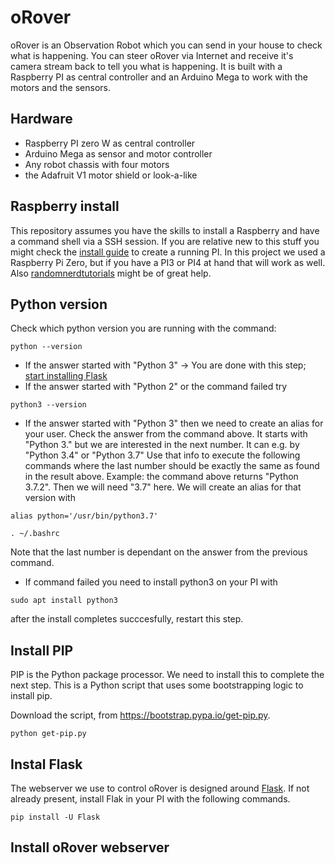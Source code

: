 # oRover
oRover is an Observation Robot which you can send in your house to check what is happening. You can steer oRover via Internet and receive it's camera stream back to tell you what is happening. It is built with a Raspberry PI as central controller and an Arduino Mega to work with the motors and the sensors.

## Hardware
  *  Raspberry PI zero W as central controller
  *  Arduino Mega as sensor and motor controller
  *  Any robot chassis with four motors
  *  the Adafruit V1 motor shield or look-a-like

## Raspberry install
This repository assumes you have the skills to install a Raspberry and have a command shell via a SSH session. If you are relative new to this stuff you might check the [install guide](https://www.raspberrypi.com/documentation/computers/getting-started.html) to create a running PI. In this project we used a Raspberry Pi Zero, but if you have a PI3 or PI4 at hand that will work as well. Also [randomnerdtutorials](https://randomnerdtutorials.com/installing-raspbian-lite-enabling-and-connecting-with-ssh/) might be of great help.

## Python version
Check which python version you are running with the command:

`python --version`

  * If the answer started with "Python 3" -> You are done with this step; [start installing Flask](https://github.com/idurz/oRover/blob/main/README.md#instal-flask)
  * If the answer started with "Python 2" or the command failed try 

`python3 --version`

  * If the answer started with "Python 3" then we need to create an alias for your user. Check the answer from the command above. It starts with "Python 3." but we are interested in the next number. It can e.g. by "Python 3.4"  or "Python 3.7" Use that info to execute the following commands where the last number should be exactly the same as found in the result above. Example: the command above returns "Python 3.7.2". Then we will need "3.7" here. We will create an alias for that version with 

`alias python='/usr/bin/python3.7'`

`. ~/.bashrc`

Note that the last number is dependant on the answer from the previous command.

  * If command failed you need to install python3 on your PI with

`sudo apt install python3`

after the install completes succcesfully, restart this step.

## Install PIP
PIP is the Python package processor. We need to install this to complete the next step. This is a Python script that uses some bootstrapping logic to install pip.

Download the script, from https://bootstrap.pypa.io/get-pip.py.

`python get-pip.py`

## Instal Flask
The webserver we use to control oRover is designed around [Flask](https://palletsprojects.com/p/flask/). If not already present, install Flak in your PI with the following commands.

`pip install -U Flask`

## Install oRover webserver
